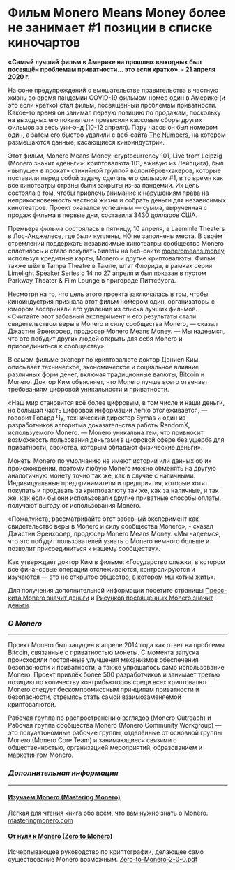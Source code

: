 # Фильм Monero Means Money более не занимает #1 позиции в списке киночартов

**«Самый лучший фильм в Америке на прошлых выходных был посвящён проблемам приватности... это если кратко». - 21 апреля 2020 г.​**

На фоне предупреждений о вмешательстве правительства в частную жизнь во время пандемии COVID-19 фильмом номер один в Америке (и это если кратко) стал фильм, посвящённый проблемам приватности. Какое-то время он занимал первую позицию по продажам, поскольку на выходных его показатели превысили кассовые сборы других фильмов за весь уик-энд (10-12 апреля). Пару часов он был номером один, а затем его быстро удалили с веб-сайта [The Numbers](https://web.archive.org/web/20200413125904/https://www.the-numbers.com/weekend-box-office-chart), на котором размещаются данные, касающиеся киноиндустрии.

Этот фильм, Monero Means Money: cryptocurrency 101, Live from Leipzig (Monero значит «деньги»: криптовалюта 101, вживую из Лейпцига), был «выпущен в прокат» стихийной группой волонтёров-хакеров, которые поставили перед собой задачу сделать его фильмом #1, в то время как все кинотеатры страны были закрыты из-за пандемии. Их цель состояла в том, чтобы привлечь внимание к нарушениям права на неприкосновенность частной жизни и собрать деньги для независимых кинотеатров. Проект оказался успешным — сумма, вырученная с продаж фильма в первые дни, составила 3430 долларов США.

Премьера фильма состоялась в пятницу, 10 апреля, в Laemmle Theaters в Лос-Анджелесе, где были куплены, НО не заполнены места. В своём стремлении поддержать независимые кинотеатры сообщество Monero сплотилось и стало покупать билеты на веб-сайте [moneromeans.money](https://moneromeans.money/), используя кредитные карты, Monero и другие криптовалюты. Фильм также шёл в Tampa Theatre в Тампе, штат Флорида, в рамках серии Limelight Speaker Series с 14 по 27 апреля и был показан в пустом Parkway Theater & Film Lounge в пригороде Питтсбурга.

Несмотря на то, что цель этого проекта заключалась в том, чтобы киноиндустрия признала этот фильм номером один, организаторы с юмором восприняли его удаление из списка лучших фильмов. «Считайте этот забавный эксперимент и его результаты стали свидетельством веры в Monero и силу сообщества Monero, — сказал Джастин Эренхофер, продюсер Monero Means Money. — Мы надеемся, что это побудит других людей открыть для себя Monero и присоединиться к сообществу».

В самом фильме эксперт по криптовалюте доктор Дэниел Ким описывает техническое, экономическое и социальное влияние различных форм денег, включая традиционные валюты, Bitcoin и Monero. Доктор Ким объясняет, что Monero лучше всего отвечает требованиям цифровой уникальности и приватности.

«Наш мир становится всё более цифровым, в том числе и наши деньги, но большая часть цифровой информации легко отслеживается, — говорит Говард Чу, технический директор Symas и один из разработчиков алгоритма доказательства работы RandomX, используемого Monero. — Monero уникальна тем, что привносит возможность пользования деньгами в цифровой сфере без ущерба для приватности, свойства, которым обладают физические деньги».

Монеты Monero по умолчанию не имеют истории или данных об их происхождении, поэтому любую Monero можно обменять на другую аналогичную монету точно так же, как в случае с наличными. Индивидуальные предприниматели и предприятия, которые хотят покупать и продавать за криптовалюту так же, как за наличные, и так же, как если бы они использовали другие приватные способы оплаты, получают выгоду от использования Monero.

«Пожалуйста, рассматривайте этот забавный эксперимент как свидетельство веры в Monero и силу сообщества Monero», - сказал Джастин Эренхофер, продюсер Monero Means Money. «Мы надеемся, что это побудит пользователей узнать о Monero немного больше и позволит присоединиться к нашему сообществу».

Как утверждает доктор Ким в фильме: «Государство слежки, в котором все финансовые операции отслеживаются, контролируются и изучаются — это не открытое общество, в котором мы хотим жить».

Для получения дополнительной информации посетите страницы [Пресс-кита Monero значит деньги](https://www.monerooutreach.org/Видео/monero-означает-деньги.html) и [Рисунков посвященных Monero значит деньги](https://www.monerooutreach.org/news/monero-means-money-artwork.html).

### _О Monero_
---

Проект Monero был запущен в апреле 2014 года как ответ на проблемы Bitcoin, связанные с приватностью монеты. С момента запуска происходили постоянные улучшения механизмов обеспечения безопасности и приватности, а также упрощалось само использование Monero. Проект привлёк более 500 разработчиков и занимает третью позицию по количеству контрибьюторов среди всех криптовалют. Monero следует бескомпромиссным принципам приватности и безопасности, стремясь стать самой взаимозаменяемой криптовалютой.

Рабочая группа по распространению взглядов (Monero Outreach) и Рабочая группа сообщества Monero (Monero Community Workgroup) — это полуавтономные рабочие группы, отделённые от основной группы Monero (Monero Core Team) и занимающиеся связями с общественностью, организацией мероприятий, образованием и маркетингом Monero.

### _Дополнительная информация_
---

#### [Изучаем Monero (Mastering Monero)](https://masteringmonero.com/)
Лёгкая для чтения книга обо всём, что вам нужно знать о Monero.
[masteringmonero.com](https://masteringmonero.com/)
#### [От нуля к Monero (Zero to Monero)](https://www.getmonero.org/library/Zero-to-Monero-2-0-0.pdf)
Исчерпывающее руководство по криптографии, делающее само существование Monero возможным.
[Zero-to-Monero-2-0-0.pdf](https://www.getmonero.org/library/Zero-to-Monero-2-0-0.pdf)
